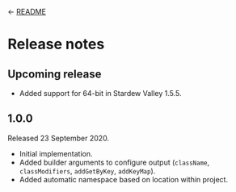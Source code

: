 ← [README](README.md)

# Release notes
## Upcoming release
* Added support for 64-bit in Stardew Valley 1.5.5.

## 1.0.0
Released 23 September 2020.

* Initial implementation.
* Added builder arguments to configure output (`className`, `classModifiers`, `addGetByKey`, `addKeyMap`).
* Added automatic namespace based on location within project.
